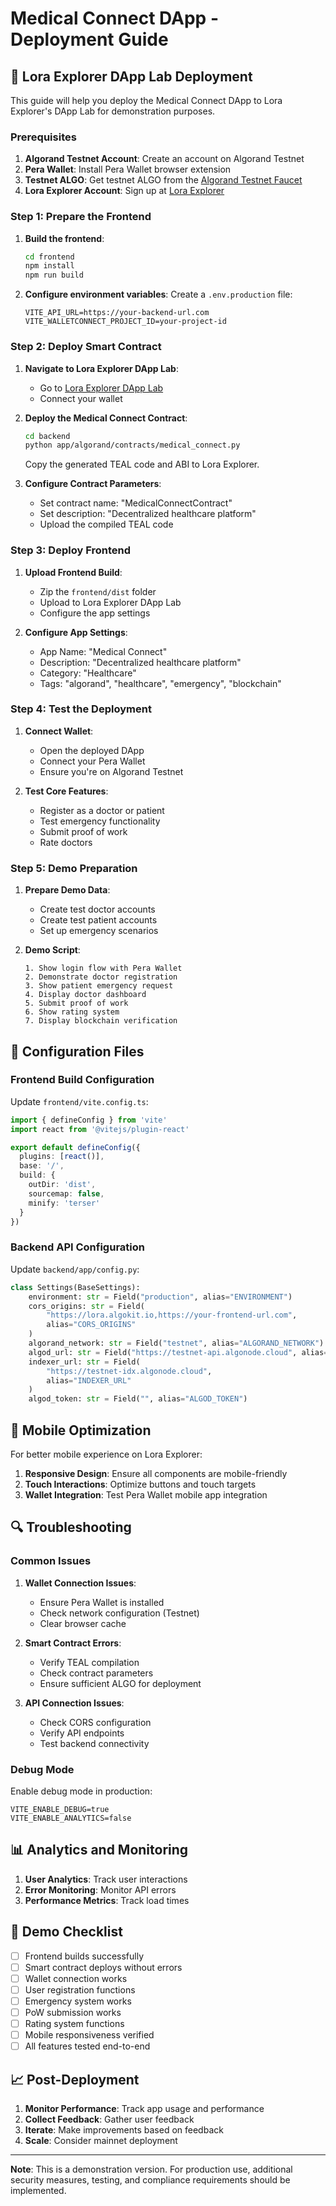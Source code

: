 # Medical Connect DApp - Deployment Guide

## 🚀 Lora Explorer DApp Lab Deployment

This guide will help you deploy the Medical Connect DApp to Lora Explorer's DApp Lab for demonstration purposes.

### Prerequisites

1. **Algorand Testnet Account**: Create an account on Algorand Testnet
2. **Pera Wallet**: Install Pera Wallet browser extension
3. **Testnet ALGO**: Get testnet ALGO from the [Algorand Testnet Faucet](https://testnet.algoexplorer.io/dispenser)
4. **Lora Explorer Account**: Sign up at [Lora Explorer](https://lora.algokit.io/)

### Step 1: Prepare the Frontend

1. **Build the frontend**:
   ```bash
   cd frontend
   npm install
   npm run build
   ```

2. **Configure environment variables**:
   Create a `.env.production` file:
   ```env
   VITE_API_URL=https://your-backend-url.com
   VITE_WALLETCONNECT_PROJECT_ID=your-project-id
   ```

### Step 2: Deploy Smart Contract

1. **Navigate to Lora Explorer DApp Lab**:
   - Go to [Lora Explorer DApp Lab](https://lora.algokit.io/testnet/app-lab)
   - Connect your wallet

2. **Deploy the Medical Connect Contract**:
   ```bash
   cd backend
   python app/algorand/contracts/medical_connect.py
   ```
   Copy the generated TEAL code and ABI to Lora Explorer.

3. **Configure Contract Parameters**:
   - Set contract name: "MedicalConnectContract"
   - Set description: "Decentralized healthcare platform"
   - Upload the compiled TEAL code

### Step 3: Deploy Frontend

1. **Upload Frontend Build**:
   - Zip the `frontend/dist` folder
   - Upload to Lora Explorer DApp Lab
   - Configure the app settings

2. **Configure App Settings**:
   - App Name: "Medical Connect"
   - Description: "Decentralized healthcare platform"
   - Category: "Healthcare"
   - Tags: "algorand", "healthcare", "emergency", "blockchain"

### Step 4: Test the Deployment

1. **Connect Wallet**:
   - Open the deployed DApp
   - Connect your Pera Wallet
   - Ensure you're on Algorand Testnet

2. **Test Core Features**:
   - Register as a doctor or patient
   - Test emergency functionality
   - Submit proof of work
   - Rate doctors

### Step 5: Demo Preparation

1. **Prepare Demo Data**:
   - Create test doctor accounts
   - Create test patient accounts
   - Set up emergency scenarios

2. **Demo Script**:
   ```
   1. Show login flow with Pera Wallet
   2. Demonstrate doctor registration
   3. Show patient emergency request
   4. Display doctor dashboard
   5. Submit proof of work
   6. Show rating system
   7. Display blockchain verification
   ```

## 🔧 Configuration Files

### Frontend Build Configuration

Update `frontend/vite.config.ts`:
```typescript
import { defineConfig } from 'vite'
import react from '@vitejs/plugin-react'

export default defineConfig({
  plugins: [react()],
  base: '/',
  build: {
    outDir: 'dist',
    sourcemap: false,
    minify: 'terser'
  }
})
```

### Backend API Configuration

Update `backend/app/config.py`:
```python
class Settings(BaseSettings):
    environment: str = Field("production", alias="ENVIRONMENT")
    cors_origins: str = Field(
        "https://lora.algokit.io,https://your-frontend-url.com", 
        alias="CORS_ORIGINS"
    )
    algorand_network: str = Field("testnet", alias="ALGORAND_NETWORK")
    algod_url: str = Field("https://testnet-api.algonode.cloud", alias="ALGOD_URL")
    indexer_url: str = Field(
        "https://testnet-idx.algonode.cloud", 
        alias="INDEXER_URL"
    )
    algod_token: str = Field("", alias="ALGOD_TOKEN")
```

## 📱 Mobile Optimization

For better mobile experience on Lora Explorer:

1. **Responsive Design**: Ensure all components are mobile-friendly
2. **Touch Interactions**: Optimize buttons and touch targets
3. **Wallet Integration**: Test Pera Wallet mobile app integration

## 🔍 Troubleshooting

### Common Issues

1. **Wallet Connection Issues**:
   - Ensure Pera Wallet is installed
   - Check network configuration (Testnet)
   - Clear browser cache

2. **Smart Contract Errors**:
   - Verify TEAL compilation
   - Check contract parameters
   - Ensure sufficient ALGO for deployment

3. **API Connection Issues**:
   - Check CORS configuration
   - Verify API endpoints
   - Test backend connectivity

### Debug Mode

Enable debug mode in production:
```env
VITE_ENABLE_DEBUG=true
VITE_ENABLE_ANALYTICS=false
```

## 📊 Analytics and Monitoring

1. **User Analytics**: Track user interactions
2. **Error Monitoring**: Monitor API errors
3. **Performance Metrics**: Track load times

## 🎯 Demo Checklist

- [ ] Frontend builds successfully
- [ ] Smart contract deploys without errors
- [ ] Wallet connection works
- [ ] User registration functions
- [ ] Emergency system works
- [ ] PoW submission works
- [ ] Rating system functions
- [ ] Mobile responsiveness verified
- [ ] All features tested end-to-end

## 📈 Post-Deployment

1. **Monitor Performance**: Track app usage and performance
2. **Collect Feedback**: Gather user feedback
3. **Iterate**: Make improvements based on feedback
4. **Scale**: Consider mainnet deployment

---

**Note**: This is a demonstration version. For production use, additional security measures, testing, and compliance requirements should be implemented.
